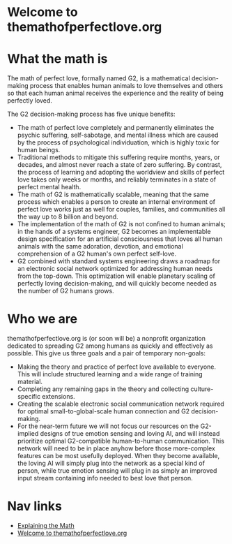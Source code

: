 Welcome to themathofperfectlove.org
==============

# What the math is
The math of perfect love, formally named G2, is a mathematical decision-making process that enables human animals to love themselves and others so that each human animal receives the experience and the reality of being perfectly loved.

The G2 decision-making process has five unique benefits:
* The math of perfect love completely and permanently eliminates the psychic suffering, self-sabotage, and mental illness which are caused by the process of psychological individuation, which is highly toxic for human beings. 
* Traditional methods to mitigate this suffering require months, years, or decades, and almost never reach a state of zero suffering. By contrast, the process of learning and adopting the worldview and skills of perfect love takes only weeks or months, and reliably terminates in a state of perfect mental health.
* The math of G2 is mathematically scalable, meaning that the same process which enables a person to create an internal environment of perfect love works just as well for couples, families, and communities all the way up to 8 billion and beyond.
* The implementation of the math of G2 is not confined to human animals; in the hands of a systems engineer, G2 becomes an implementable design specification for an artificial consciousness that loves all human animals with the same adoration, devotion, and emotional comprehension of a G2 human's own perfect self-love.
* G2 combined with standard systems engineering draws a roadmap for an electronic social network optimized for addressing human needs from the top-down. This optimization will enable planetary scaling of perfectly loving decision-making, and will quickly become needed as the number of G2 humans grows. 

# Who we are
themathofperfectlove.org is (or soon will be) a nonprofit organization dedicated to spreading G2 among humans as quickly and effectively as possible. This give us three goals and a pair of temporary non-goals:
* Making the theory and practice of perfect love available to everyone. This will include structured learning and a wide range of training material.
* Completing any remaining gaps in the theory and collecting culture-specific extensions.
* Creating the scalable electronic social communication network required for optimal small-to-global-scale human connection and G2 decision-making.
* For the near-term future we will not focus our resources on the G2-implied designs of true emotion sensing and loving AI, and will instead prioritize optimal G2-compatible human-to-human communication. This network will need to be in place anyhow before those more-complex features can be most usefully deployed. When they become available, the loving AI will simply plug into the network as a special kind of person, while true emotion sensing will plug in as simply an improved input stream containing info needed to best love that person.
    
# Nav links
* [Explaining the Math](explainingthemath.md)
* [Welcome to themathofperfectlove.org](aboutthenonprofit.md)

